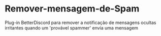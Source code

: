 # Remover-mensagem-de-Spam
Plug-in BetterDiscord para remover a notificação de mensagens ocultas irritantes quando um 'provável spammer' envia uma mensagem
